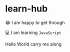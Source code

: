 # learn-hub

:joy: I am happy to get through  

:computer: I am learning `JavaScript`  

Hello World carry me along
